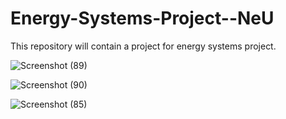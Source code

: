 # Energy-Systems-Project--NeU
This repository will contain a project for energy systems project.

![Screenshot (89)](https://github.com/user-attachments/assets/5ea5b966-69b9-4541-af64-006ecb37f062)

![Screenshot (90)](https://github.com/user-attachments/assets/8e7333ad-ed58-48ca-8dd2-c9cecfb9669c)

![Screenshot (85)](https://github.com/user-attachments/assets/2b50118a-1334-477d-9d00-dcf07e5cd6bf)

